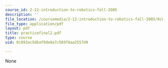 ```yaml
---
course_id: 2-12-introduction-to-robotics-fall-2005
description: ''
file_location: /coursemedia/2-12-introduction-to-robotics-fall-2005/0c893ac5dbaf9de8a7c569f8aa2557d9_practicefinal2.pdf
file_type: application/pdf
layout: pdf
title: practicefinal2.pdf
type: course
uid: 0c893ac5dbaf9de8a7c569f8aa2557d9

---
```

None